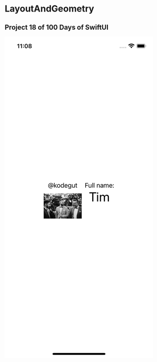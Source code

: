 # LayoutAndGeometry

## Project 18 of 100 Days of SwiftUI

![LayoutAndGeometry](https://github.com/kodegut/100DaysOfSwiftUI/blob/main/Images/LayoutAndGeometry.png)
